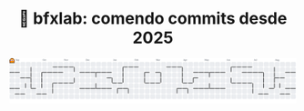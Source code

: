 <div align="center">
  <h1>👾 bfxlab: comendo commits desde 2025</h1>

  <picture>
    <source media="(prefers-color-scheme: dark)" srcset="https://raw.githubusercontent.com/bfxlab/bfxlab/output/pacman-contribution-graph-dark.svg">
    <source media="(prefers-color-scheme: light)" srcset="https://raw.githubusercontent.com/bfxlab/bfxlab/output/pacman-contribution-graph.svg">
    <img alt="Pac-Man comendo os quadrados do gráfico de contribuições" src="https://raw.githubusercontent.com/bfxlab/bfxlab/output/pacman-contribution-graph.svg">
  </picture>

  <br><br>
  
</div>
